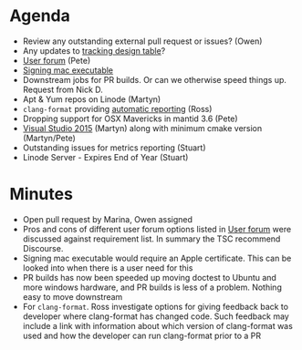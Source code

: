 Agenda
======

* Review any outstanding external pull request or issues? (Owen)
* Any updates to [tracking design table](https://github.com/mantidproject/documents/blob/master/Project-Management/TechnicalSteeringCommittee/reports/TSC-TrackingDesignProposals.md)? 
* [User forum](/Design/UserForum.md) (Pete)
* [Signing mac executable](http://certhelp.ksoftware.net/support/articles/18835-how-do-i-sign-files-on-mac-osx-) 
* Downstream jobs for PR builds. Or can we otherwise speed things up. Request from Nick D.
* Apt & Yum repos on Linode (Martyn)
* `clang-format` providing [automatic reporting](http://builds.mantidproject.org/view/All/job/master_clang-format/) (Ross)
* Dropping support for OSX Mavericks in mantid 3.6 (Pete)
* [Visual Studio 2015](https://github.com/mantidproject/documents/blob/master/Design/VisualStudio-2015.md) (Martyn) along with minimum cmake version (Martyn/Pete)
* Outstanding issues for metrics reporting (Stuart)
* Linode Server - Expires End of Year (Stuart)

Minutes
=======
* Open pull request by Marina, Owen assigned
* Pros and cons of different user forum options listed in [User forum](/Design/UserForum.md) were discussed against requirement list. In summary the TSC recommend Discourse.
* Signing mac executable would require an Apple certificate. This can be looked into when there is a user need for this
* PR builds has now been speeded up moving doctest to Ubuntu and more windows hardware, and PR builds is less of a problem. Nothing easy to move downstream 
* For `clang-format`. Ross investigate options for giving feedback back to developer where clang-format has changed code. Such feedback may include a link with information about which version of clang-format was used and how the developer can run clang-format prior to a PR 
